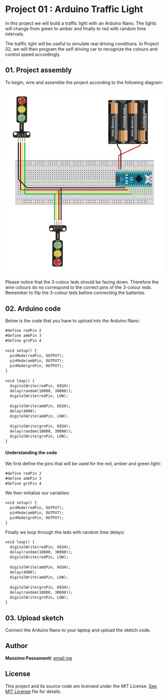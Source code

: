 [image1]: ./images/traffic_lights.jpg

# Project 01 : Arduino Traffic Light

In this project we will build a traffic light with an Arduino Nano. The lights will change from green to amber and finally to red with random time intervals.

The traffic light will be useful to simulate real driving conditions. In Project 02, we will then program the self driving car to recognize the colours and control speed accordingly.

## 01. Project assembly

To begin, wire and assemble the project according to the following diagram:

![alt text][image1]

Please notice that the 3-colour leds should be facing down. Therefore the wire colours do no correspond to the correct pins of the 3-colour leds. Remember to flip the 3-colour leds before connecting the batteries.

## 02. Arduino code

Below is the code that you have to upload into the Arduino Nano:

```
#define redPin 2
#define ambPin 3
#define grnPin 4

void setup() {
  pinMode(redPin, OUTPUT);
  pinMode(ambPin, OUTPUT);
  pinMode(grnPin, OUTPUT);
}

void loop() {
  digitalWrite(redPin, HIGH);
  delay(random(10000, 30000));
  digitalWrite(redPin, LOW);

  digitalWrite(ambPin, HIGH);
  delay(4000);
  digitalWrite(ambPin, LOW);

  digitalWrite(grnPin, HIGH);
  delay(random(10000, 30000));
  digitalWrite(grnPin, LOW);
}
```

#### Understanding the code

We first define the pins that will be used for the red, amber and green light:

```
#define redPin 2
#define ambPin 3
#define grnPin 4
```

We then initialize our variables:

```
void setup() {
  pinMode(redPin, OUTPUT);
  pinMode(ambPin, OUTPUT);
  pinMode(grnPin, OUTPUT);
}
```

Finally we loop through the leds with random time delays:

```
void loop() {
  digitalWrite(redPin, HIGH);
  delay(random(10000, 30000));
  digitalWrite(redPin, LOW);

  digitalWrite(ambPin, HIGH);
  delay(4000);
  digitalWrite(ambPin, LOW);

  digitalWrite(grnPin, HIGH);
  delay(random(10000, 30000));
  digitalWrite(grnPin, LOW);
}
```

## 03. Upload sketch

Connect the Arduino Nano to your laptop and upload the sketch code.

## Author

**Massimo Passamonti**: [email me](mailto:mpweb2.0@gmail.com)

## License

This project and its source code are licensed under the MIT License. [See MIT License](https://github.com/github/choosealicense.com/blob/gh-pages/LICENSE.md) file for details.
